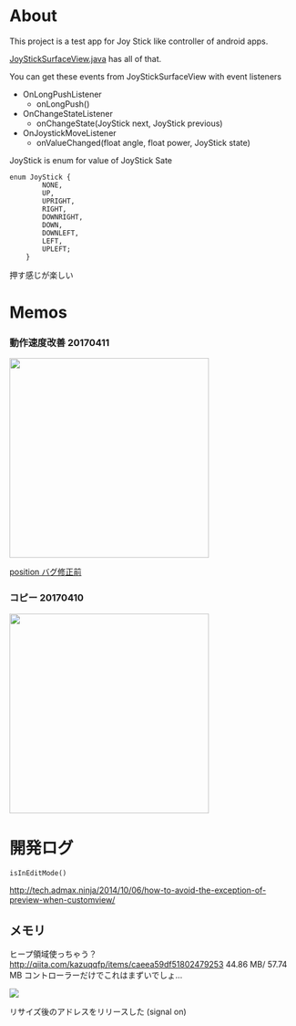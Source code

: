 # About

This project is a test app for Joy Stick like controller of android apps.

[JoyStickSurfaceView.java]( ./app/src/main/java/rimp/rild/com/android/android_joystick_controler_test/JoyStickSurfaceView.java) has all of that.
 
 You can get these events from JoyStickSurfaceView with event listeners
 
 - OnLongPushListener
    - onLongPush()
 - OnChangeStateListener
    - onChangeState(JoyStick next, JoyStick previous)
 - OnJoystickMoveListener
    - onValueChanged(float angle, float power, JoyStick state)
   
 JoyStick is enum for value of JoyStick Sate
 
 ```
 enum JoyStick {
         NONE,
         UP,
         UPRIGHT,
         RIGHT,
         DOWNRIGHT,
         DOWN,
         DOWNLEFT,
         LEFT,
         UPLEFT;
     }
 ```
 
押す感じが楽しい

# Memos

### 動作速度改善 20170411

[<img width=350 src="https://gyazo.com/ab7786d2d2cd278c62f532ce6a1e3769.png"/>](https://youtu.be/45rPExCzwIQ)

[position バグ修正前](https://youtu.be/hu9dCQL4hhA)

### コピー 20170410

[<img width=350 src="https://gyazo.com/e1be98a0ab3aca90676163674fd27bfb.png">](https://youtu.be/FuGfqBKRkes)

# 開発ログ

`isInEditMode()`

http://tech.admax.ninja/2014/10/06/how-to-avoid-the-exception-of-preview-when-customview/


## メモリ

ヒープ領域使っちゃう？
http://qiita.com/kazuqqfp/items/caeea59df51802479253
44.86 MB/ 57.74 MB
コントローラーだけでこれはまずいでしょ...

<img src="https://gyazo.com/2fa06d4fb15ab37699c7e4e50a5f9080.png" />

リサイズ後のアドレスをリリースした (signal on)




